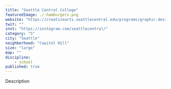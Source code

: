 ```yaml
---
title: "Seattle Central College"
featuredImage: ./-hamburgers.png
website: "https://creativearts.seattlecentral.edu/programs/graphic-design"
twit: ""
inst: "https://instagram.com/seattlecentral/"
category: "S"
city: "Seattle"
neighborhood: "Capitol Hill"
size: "large"
map: ""
discipline:
    - school
published: true
---
```


Description
